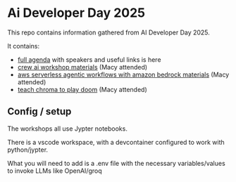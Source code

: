 # Ai Developer Day 2025

This repo contains information gathered from AI Developer Day 2025.

It contains:

- [full agenda](./AI%20Dev%2025%20Workshops.md) with speakers and useful links is here
- [crew ai workshop materials](./crew-ai-agents/) (Macy attended)
- [aws serverless agentic workflows with amazon bedrock materials](./aws-serverless-agentic-workflows-with-amazon-bedrock/) (Macy attended)
- [teach chroma to play doom](./teach-chroma-doom/) (Macy attended)

## Config / setup

The workshops all use Jypter notebooks.

There is a vscode workspace, with a devcontainer configured to work with python/jypter.

What you will need to add is a .env file with the necessary variables/values to invoke LLMs like OpenAI/groq